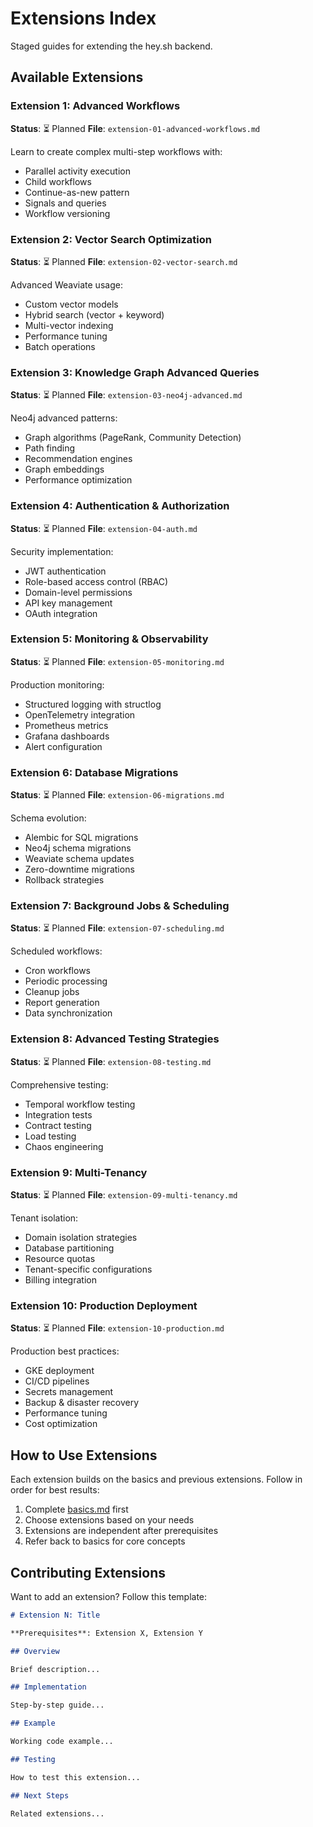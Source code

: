# Extensions Index

Staged guides for extending the hey.sh backend.

## Available Extensions

### Extension 1: Advanced Workflows
**Status**: ⏳ Planned
**File**: `extension-01-advanced-workflows.md`

Learn to create complex multi-step workflows with:
- Parallel activity execution
- Child workflows
- Continue-as-new pattern
- Signals and queries
- Workflow versioning

### Extension 2: Vector Search Optimization
**Status**: ⏳ Planned
**File**: `extension-02-vector-search.md`

Advanced Weaviate usage:
- Custom vector models
- Hybrid search (vector + keyword)
- Multi-vector indexing
- Performance tuning
- Batch operations

### Extension 3: Knowledge Graph Advanced Queries
**Status**: ⏳ Planned
**File**: `extension-03-neo4j-advanced.md`

Neo4j advanced patterns:
- Graph algorithms (PageRank, Community Detection)
- Path finding
- Recommendation engines
- Graph embeddings
- Performance optimization

### Extension 4: Authentication & Authorization
**Status**: ⏳ Planned
**File**: `extension-04-auth.md`

Security implementation:
- JWT authentication
- Role-based access control (RBAC)
- Domain-level permissions
- API key management
- OAuth integration

### Extension 5: Monitoring & Observability
**Status**: ⏳ Planned
**File**: `extension-05-monitoring.md`

Production monitoring:
- Structured logging with structlog
- OpenTelemetry integration
- Prometheus metrics
- Grafana dashboards
- Alert configuration

### Extension 6: Database Migrations
**Status**: ⏳ Planned
**File**: `extension-06-migrations.md`

Schema evolution:
- Alembic for SQL migrations
- Neo4j schema migrations
- Weaviate schema updates
- Zero-downtime migrations
- Rollback strategies

### Extension 7: Background Jobs & Scheduling
**Status**: ⏳ Planned
**File**: `extension-07-scheduling.md`

Scheduled workflows:
- Cron workflows
- Periodic processing
- Cleanup jobs
- Report generation
- Data synchronization

### Extension 8: Advanced Testing Strategies
**Status**: ⏳ Planned
**File**: `extension-08-testing.md`

Comprehensive testing:
- Temporal workflow testing
- Integration tests
- Contract testing
- Load testing
- Chaos engineering

### Extension 9: Multi-Tenancy
**Status**: ⏳ Planned
**File**: `extension-09-multi-tenancy.md`

Tenant isolation:
- Domain isolation strategies
- Database partitioning
- Resource quotas
- Tenant-specific configurations
- Billing integration

### Extension 10: Production Deployment
**Status**: ⏳ Planned
**File**: `extension-10-production.md`

Production best practices:
- GKE deployment
- CI/CD pipelines
- Secrets management
- Backup & disaster recovery
- Performance tuning
- Cost optimization

## How to Use Extensions

Each extension builds on the basics and previous extensions. Follow in order for best results:

1. Complete [basics.md](basics.md) first
2. Choose extensions based on your needs
3. Extensions are independent after prerequisites
4. Refer back to basics for core concepts

## Contributing Extensions

Want to add an extension? Follow this template:

```markdown
# Extension N: Title

**Prerequisites**: Extension X, Extension Y

## Overview

Brief description...

## Implementation

Step-by-step guide...

## Example

Working code example...

## Testing

How to test this extension...

## Next Steps

Related extensions...
```

